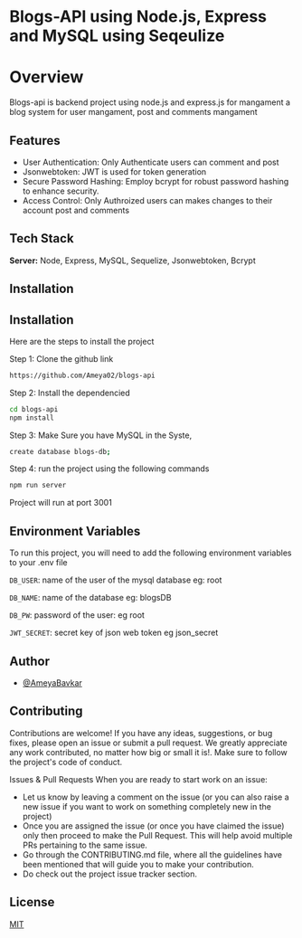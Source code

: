 
# Blogs-API using Node.js, Express and MySQL using Seqeulize

# Overview
Blogs-api is backend project using node.js and express.js for mangament a blog system for user mangament, post and comments mangament





## Features

- User Authentication: Only Authenticate users can comment and post
- Jsonwebtoken: JWT is used for token generation
- Secure Password Hashing: Employ bcrypt for robust password hashing to enhance security.
- Access Control: Only Authroized users can makes changes to their account post and comments



## Tech Stack


**Server:** Node, Express, MySQL, Sequelize, Jsonwebtoken, Bcrypt


## Installation


## Installation

Here are the steps to install the project 

Step 1: Clone the github link
```bash 
https://github.com/Ameya02/blogs-api

````
Step 2: Install the dependencied
```bash
cd blogs-api
npm install 

```
Step 3: Make Sure you have MySQL in the Syste,
```bash
create database blogs-db;
```

Step 4: run the project using the following commands
```bash
npm run server
```
Project will run at port 3001

## Environment Variables

To run this project, you will need to add the following environment variables to your .env file

`DB_USER`: name of the user of the mysql database eg: root

`DB_NAME`: name of the database eg: blogsDB

`DB_PW`: password of the user: eg root

`JWT_SECRET`: secret key of json web token eg json_secret


## Author

- [@AmeyaBavkar](https://www.github.com/Ameya02)


## Contributing

Contributions are welcome! If you have any ideas, suggestions, or bug fixes, please open an issue or submit a pull request. We greatly appreciate any work contributed, no matter how big or small it is!. Make sure to follow the project's code of conduct.

Issues & Pull Requests
When you are ready to start work on an issue:

- Let us know by leaving a comment on the issue (or you can also raise a new issue if you want to work on something completely new in the project)
- Once you are assigned the issue (or once you have claimed the issue) only then proceed to make the Pull Request. This will help avoid multiple PRs pertaining to the same issue.
- Go through the CONTRIBUTING.md file, where all the guidelines have been mentioned that will guide you to make your contribution.
- Do check out the project issue tracker section.


## License

[MIT](https://choosealicense.com/licenses/mit/)


